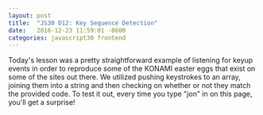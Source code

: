 ```yaml
---
layout: post
title:  "JS30 D12: Key Sequence Detection"
date:   2016-12-23 11:59:01 -0600
categories: javascript30 frontend
---
```


Today's lesson was a pretty straightforward example of listening for keyup events in order to reproduce some of the KONAMI easter eggs that exist on some of the sites out there. We utilized pushing keystrokes to an array, joining them into a string and then checking on whether or not they match the provided code. To test it out, every time you type "jon" in on this page, you'll get a surprise!

<script type="text/javascript" src="//www.cornify.com/js/cornify.js"></script>
<script>
function load(){
	const pressed = [];
	const secretCode = 'jon';

	window.addEventListener('keyup', (e) => {
		pressed.push(e.key);
		pressed.splice(-secretCode.length - 1, pressed.length - secretCode.length);

		if(pressed.join('').includes(secretCode)){
			cornify_add();
		}
	})
}
window.onload = load;

</script>